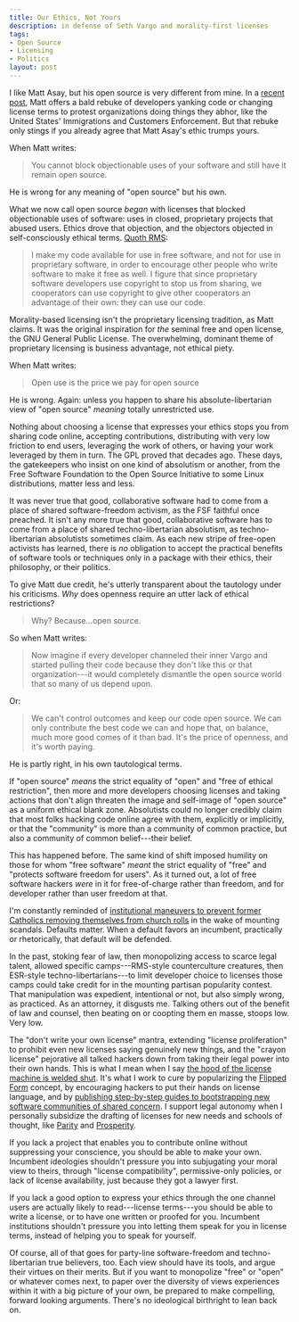 ```yaml
---
title: Our Ethics, Not Yours
description: in defense of Seth Vargo and morality-first licenses
tags:
- Open Source
- Licensing
- Politics
layout: post
---
```


I like Matt Asay, but his open source is very different from mine.  In a [recent post][post], Matt offers a bald rebuke of developers yanking code or changing license terms to protest organizations doing things they abhor, like the United States' Immigrations and Customers Enforcement.  But that rebuke only stings if you already agree that Matt Asay's ethic trumps yours.

[post]: https://www.techrepublic.com/article/open-source-developers-stop-blocking-organizations-you-dont-like/

When Matt writes:

> You cannot block objectionable uses of your software and still have it remain open source.

He is wrong for any meaning of "open source" but his own.

What we now call open source _began_ with licenses that blocked objectionable uses of software: uses in closed, proprietary projects that abused users.  Ethics drove that objection, and the objectors objected in self-consciously ethical terms.  [Quoth RMS](https://www.gnu.org/philosophy/pragmatic.html):

> I make my code available for use in free software, and not for use in proprietary software, in order to encourage other people who write software to make it free as well.  I figure that since proprietary software developers use copyright to stop us from sharing, we cooperators can use copyright to give other cooperators an advantage of their own: they can use our code.

Morality-based licensing isn't the proprietary licensing tradition, as Matt claims.  It was the original inspiration for _the_ seminal free and open license, the GNU General Public License.  The overwhelming, dominant theme of proprietary licensing is business advantage, not ethical piety.

When Matt writes:

> Open use is the price we pay for open source

He is wrong.  Again: unless you happen to share his absolute-libertarian view of "open source" _meaning_ totally unrestricted use.

Nothing about choosing a license that expresses your ethics stops you from sharing code online, accepting contributions, distributing with very low friction to end users, leveraging the work of others, or having your work leveraged by them in turn.  The GPL proved that decades ago.  These days, the gatekeepers who insist on one kind of absolutism or another, from the Free Software Foundation to the Open Source Initiative to some Linux distributions, matter less and less.

It was never true that good, collaborative software had to come from a place of shared software-freedom activism, as the FSF faithful once preached.  It isn't any more true that good, collaborative software has to come from a place of shared techno-libertarian absolutism, as techno-libertarian absolutists sometimes claim.  As each new stripe of free-open activists has learned, there is _no_ obligation to accept the practical benefits of software tools or techniques only in a package with their ethics, their philosophy, or their politics.

To give Matt due credit, he's utterly transparent about the tautology under his criticisms.  _Why_ does openness require an utter lack of ethical restrictions?

> Why?  Because...open source.

So when Matt writes:

> Now imagine if every developer channeled their inner Vargo and started pulling their code because they don't like this or that organization---it would completely dismantle the open source world that so many of us depend upon.

Or:

> We can't control outcomes and keep our code open source.  We can only contribute the best code we can and hope that, on balance, much more good comes of it than bad. It's the price of openness, and it's worth paying.

He is partly right, in his own tautological terms.

If "open source" _means_ the strict equality of "open" and "free of ethical restriction", then more and more developers choosing licenses and taking actions that don't align threaten the image and self-image of "open source" as a uniform ethical blank zone.  Absolutists could no longer credibly claim that most folks hacking code online agree with them, explicitly or implicitly, or that the "community" is more than a community of common practice, but also a community of common belief---their belief.

This has happened before.  The same kind of shift imposed humility on those for whom "free software" _meant_ the strict equality of "free" and "protects software freedom for users".  As it turned out, a lot of free software hackers _were_ in it for free-of-charge rather than freedom, and for developer rather than user freedom at that.

I'm constantly reminded of [institutional maneuvers to prevent former Catholics removing themselves from church rolls](https://en.wikipedia.org/wiki/Formal_act_of_defection_from_the_Catholic_Church#Abrogation) in the wake of mounting scandals.  Defaults matter.  When a default favors an incumbent, practically or rhetorically, that default will be defended.

In the past, stoking fear of law, then monopolizing access to scarce legal talent, allowed specific camps---RMS-style counterculture creatures, then ESR-style techno-libertarians---to limit developer choice to licenses those camps could take credit for in the mounting partisan popularity contest.  That manipulation was expedient, intentional or not, but also simply wrong, as practiced.  As an attorney, it disgusts me.  Talking others out of the benefit of law and counsel, then beating on or coopting them en masse, stoops low.  Very low.

The "don't write your own license" mantra, extending "license proliferation" to prohibit even new licenses saying genuinely new things, and the "crayon license" pejorative all talked hackers down from taking their legal power into their own hands.  This is what I mean when I say [the hood of the license machine is welded shut](https://writing.kemitchell.com/2017/08/31/Null-Value.html).  It's what I work to cure by popularizing the [Flipped Form](https://flippedform.com) concept, by encouraging hackers to put their hands on license language, and by [publishing step-by-step guides to bootstrapping new software communities of shared concern](https://writing.kemitchell.com/2019/03/15/Ethical-Subcommons.html).  I support legal autonomy when I personally subsidize the drafting of licenses for new needs and schools of thought, like [Parity](https://paritylicense.com) and [Prosperity](https://prosperitylicense.com).

If you lack a project that enables you to contribute online without suppressing your conscience, you should be able to make your own.  Incumbent ideologies shouldn't pressure you into subjugating your moral view to theirs, through "license compatibility", permissive-only policies, or lack of license availability, just because they got a lawyer first.

If you lack a good option to express your ethics through the one channel users are actually likely to read---license terms---you should be able to write a license, or to have one written or proofed for you.  Incumbent institutions shouldn't pressure you into letting them speak for you in license terms, instead of helping you to speak for yourself.

Of course, all of that goes for party-line software-freedom and techno-libertarian true believers, too.  Each view should have its tools, and argue their virtues on their merits.  But if you want to monopolize "free" or "open" or whatever comes next, to paper over the diversity of views experiences within it with a big picture of your own, be prepared to make compelling, forward looking arguments.  There's no ideological birthright to lean back on.
